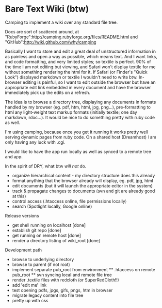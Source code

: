 Bare Text Wiki (btw)
====================

Camping to implement a wiki over any standard file tree.

Docs are sort of scattered around, at "RubyForge":http://camping.rubyforge.org/files/README.html
and "GitHub":http://wiki.github.com/why/camping

Basically I want to store and edit a great deal of unstructured information in as painless and open a way as possible, which means text. And I want links, and code formatting, and very limited styles; so textile is perfect. 90% of the time I am not editing but viewing, and Safari won't display textile for me without something rendering the html for it. If Safari (or Finder's "Quick Look") displayed markdown or textile I wouldn't need to write btw. In-browser editing is painful, so I want to edit outside the browser but have an appropriate edit link embedded in every document and have the browser immediately pick up the edits on a refresh. 

The idea is to browse a directory tree, displaying any documents in formats handled by my browser (eg. pdf, htm, html, jpg, png...), pre-formatting to html any light-weight text markup formats (initially textile; one day markdown, rdoc...). It would be nice to do something pretty with ruby code as well.

I'm using camping, because once you get it running it works pretty well serving dynamic pages from ruby code. On a shared host (Dreamhost) I am only having any luck with .cgi.

I would like to have the app run locally as well as synced to a remote tree and app.

In the spirit of DRY, what btw *will not* do.

* organize hierarchical content - my directory structure does this already
* format anything that the browser already will display, eg. pdf, jpg, html
* edit documents (but it will launch the appropriate editor in the system)
* track & propagate changes to documents (svn and git are already good at this)
* control access (.htaccess online, file permissions locally)
* search (Spotlight locally, Google online)

Release versions

* get shell running on localhost [done]
* establish git repo [done]
* get running on remote host [done]
* render a directory listing of wiki_root [done]

Development path

* browse to underlying directory
* browse to parent (if not root)
* implement separate pub_root from environment
** .htaccess on remote pub_root
** svn syncing local and remote file tree
* render .textile files with redcloth (or SuperRedCloth!!)
* add 'edit me' link
* test opening pdfs, jpgs, gifs, pngs, htm in browser
* migrate legacy content into file tree
* pretty up with css


